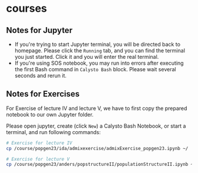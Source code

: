 # courses

## Notes for Jupyter

- If you're trying to start Jupyter terminal, you will be directed back to homepage. Please click the `Running` tab, and you can find the terminal you just started. Click it and you will enter the real terminal.
- If you're using SOS notebook, you may run into errors after executing the first Bash command in `Calysto Bash` block. Please wait several seconds and rerun it.

## Notes for Exercises

For Exercise of lecture IV and lecture V, we have to first copy the prepared notebook to our own Jupyter folder.

Please open jupyter, create (click `New`) a Calysto Bash Notebook, or start a terminal, and run following commands:

```bash
# Exercise for lecture IV
cp /course/popgen23/ida/admixexercise/admixExercise_popgen23.ipynb ~/

# Exercise for lecture V
cp /course/popgen23/anders/popstructureII/populationStructureII.ipynb ~/
```
